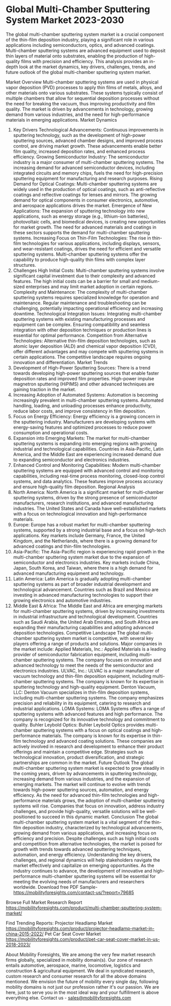 # Global Multi-Chamber Sputtering System Market 2023-2030
The global multi-chamber sputtering system market is a crucial component of the thin-film deposition industry, playing a significant role in various applications including semiconductors, optics, and advanced coatings. Multi-chamber sputtering systems are advanced equipment used to deposit thin layers of material onto substrates, enabling the production of high-quality films with precision and efficiency. This analysis provides an in-depth look at the market dynamics, key drivers, challenges, trends, and future outlook of the global multi-chamber sputtering system market.

Market Overview
Multi-chamber sputtering systems are used in physical vapor deposition (PVD) processes to apply thin films of metals, alloys, and other materials onto various substrates. These systems typically consist of multiple chambers that allow for sequential deposition processes without the need for breaking the vacuum, thus improving productivity and film quality. The market is driven by advancements in technology, growing demand from various industries, and the need for high-performance materials in emerging applications.
Market Dynamics
1. Key Drivers
Technological Advancements: Continuous improvements in sputtering technology, such as the development of high-power sputtering sources, advanced chamber designs, and improved process control, are driving market growth. These advancements enable better film quality, increased deposition rates, and enhanced process efficiency.
Growing Semiconductor Industry: The semiconductor industry is a major consumer of multi-chamber sputtering systems. The increasing demand for advanced semiconductor devices, including integrated circuits and memory chips, fuels the need for high-precision sputtering equipment for manufacturing and research purposes.
Rising Demand for Optical Coatings: Multi-chamber sputtering systems are widely used in the production of optical coatings, such as anti-reflective coatings and reflective coatings for lenses and mirrors. The growing demand for optical components in consumer electronics, automotive, and aerospace applications drives the market.
Emergence of New Applications: The expansion of sputtering technology into new applications, such as energy storage (e.g., lithium-ion batteries), photovoltaic cells, and biomedical devices, is creating new opportunities for market growth. The need for advanced materials and coatings in these sectors supports the demand for multi-chamber sputtering systems.
Increasing Focus on Thin-Film Technologies: The rise in thin-film technologies for various applications, including displays, sensors, and wear-resistant coatings, drives the need for efficient and versatile sputtering systems. Multi-chamber sputtering systems offer the capability to produce high-quality thin films with complex layer structures.
2. Challenges
High Initial Costs: Multi-chamber sputtering systems involve significant capital investment due to their complexity and advanced features. The high initial costs can be a barrier for small and medium-sized enterprises and may limit market adoption in certain regions.
Complexity and Maintenance: The complexity of multi-chamber sputtering systems requires specialized knowledge for operation and maintenance. Regular maintenance and troubleshooting can be challenging, potentially impacting operational efficiency and increasing downtime.
Technological Integration Issues: Integrating multi-chamber sputtering systems with existing manufacturing processes and equipment can be complex. Ensuring compatibility and seamless integration with other deposition techniques or production lines is essential for optimal performance.
Competition from Alternative Technologies: Alternative thin-film deposition technologies, such as atomic layer deposition (ALD) and chemical vapor deposition (CVD), offer different advantages and may compete with sputtering systems in certain applications. The competitive landscape requires ongoing innovation and differentiation.
Market Trends
1. Development of High-Power Sputtering Sources: There is a trend towards developing high-power sputtering sources that enable faster deposition rates and improved film properties. High-power impulse magnetron sputtering (HiPIMS) and other advanced techniques are gaining traction in the market.
2. Increasing Adoption of Automated Systems: Automation is becoming increasingly prevalent in multi-chamber sputtering systems. Automated handling, loading, and unloading processes enhance productivity, reduce labor costs, and improve consistency in film deposition.
3. Focus on Energy Efficiency: Energy efficiency is a growing concern in the sputtering industry. Manufacturers are developing systems with energy-saving features and optimized processes to reduce power consumption and operational costs.
4. Expansion into Emerging Markets: The market for multi-chamber sputtering systems is expanding into emerging regions with growing industrial and technological capabilities. Countries in Asia-Pacific, Latin America, and the Middle East are experiencing increased demand due to expanding semiconductor and electronics industries.
5. Enhanced Control and Monitoring Capabilities: Modern multi-chamber sputtering systems are equipped with advanced control and monitoring capabilities, including real-time process monitoring, closed-loop control systems, and data analytics. These features improve process accuracy and ensure high-quality film deposition.
Regional Analysis
1. North America: North America is a significant market for multi-chamber sputtering systems, driven by the strong presence of semiconductor manufacturers, research institutions, and advanced manufacturing industries. The United States and Canada have well-established markets with a focus on technological innovation and high-performance materials.
2. Europe: Europe has a robust market for multi-chamber sputtering systems, supported by a strong industrial base and a focus on high-tech applications. Key markets include Germany, France, the United Kingdom, and the Netherlands, where there is a growing demand for advanced coatings and thin-film technologies.
3. Asia-Pacific: The Asia-Pacific region is experiencing rapid growth in the multi-chamber sputtering system market due to the expansion of semiconductor and electronics industries. Key markets include China, Japan, South Korea, and Taiwan, where there is a high demand for advanced manufacturing equipment and technology.
4. Latin America: Latin America is gradually adopting multi-chamber sputtering systems as part of broader industrial development and technological advancement. Countries such as Brazil and Mexico are investing in advanced manufacturing technologies to support their growing electronics and automotive industries.
5. Middle East & Africa: The Middle East and Africa are emerging markets for multi-chamber sputtering systems, driven by increasing investments in industrial infrastructure and technological development. Countries such as Saudi Arabia, the United Arab Emirates, and South Africa are expanding their manufacturing capabilities and adopting advanced deposition technologies.
Competitive Landscape
The global multi-chamber sputtering system market is competitive, with several key players offering a range of products and solutions. Major companies in the market include:
Applied Materials, Inc.: Applied Materials is a leading provider of semiconductor fabrication equipment, including multi-chamber sputtering systems. The company focuses on innovation and advanced technology to meet the needs of the semiconductor and electronics industries.
ULVAC, Inc.: ULVAC is a major manufacturer of vacuum technology and thin-film deposition equipment, including multi-chamber sputtering systems. The company is known for its expertise in sputtering technology and high-quality equipment.
Denton Vacuum, LLC: Denton Vacuum specializes in thin-film deposition systems, including multi-chamber sputtering systems. The company emphasizes precision and reliability in its equipment, catering to research and industrial applications.
LOMA Systems: LOMA Systems offers a range of sputtering systems with advanced features and high performance. The company is recognized for its innovative technology and commitment to quality.
Buhler Leybold Optics: Buhler Leybold Optics provides multi-chamber sputtering systems with a focus on optical coatings and high-performance materials. The company is known for its expertise in thin-film technology and advanced coating solutions.
These companies are actively involved in research and development to enhance their product offerings and maintain a competitive edge. Strategies such as technological innovation, product diversification, and strategic partnerships are common in the market.
Future Outlook
The global multi-chamber sputtering system market is expected to grow steadily in the coming years, driven by advancements in sputtering technology, increasing demand from various industries, and the expansion of emerging markets. The market will continue to evolve with trends towards high-power sputtering sources, automation, and energy efficiency.
As the need for advanced thin-film technologies and high-performance materials grows, the adoption of multi-chamber sputtering systems will rise. Companies that focus on innovation, address industry challenges, and provide high-quality, versatile solutions will be well-positioned to succeed in this dynamic market.
Conclusion
The global multi-chamber sputtering system market is a vital segment of the thin-film deposition industry, characterized by technological advancements, growing demand from various applications, and increasing focus on efficiency and precision. Despite challenges such as high initial costs and competition from alternative technologies, the market is poised for growth with trends towards advanced sputtering techniques, automation, and energy efficiency. Understanding the key drivers, challenges, and regional dynamics will help stakeholders navigate the market effectively and capitalize on emerging opportunities. As the industry continues to advance, the development of innovative and high-performance multi-chamber sputtering systems will be essential for meeting the evolving needs of manufacturers and researchers worldwide.
Download free PDF Sample-https://mobilityforesights.com/contact-us/?report=79685



Browse Full Market Research Report 
https://mobilityforesights.com/product/multi-chamber-sputtering-system-market/


Find Trending Reports:
Projector Headlamp Market
https://mobilityforesights.com/product/projector-headlamp-market-in-china-2015-2022/
Pet Car Seat Cover Market
https://mobilityforesights.com/product/pet-car-seat-cover-market-in-us-2018-2023/





About Mobility Foresights,
We are among the very few market research firms globally, specialized in mobility domain(s). Our zone of research entails automotive, aerospace, marine, locomotive, logistics and construction & agricultural equipment. We deal in syndicated research, custom research and consumer research for all the above domains mentioned.
We envision the future of mobility every single day, following mobility domains is not just our profession rather it's our passion. We are here, just to serve you in the most ideal way and your fulfillment is above everything else. Contact us -  sales@mobilityforesights.com 
